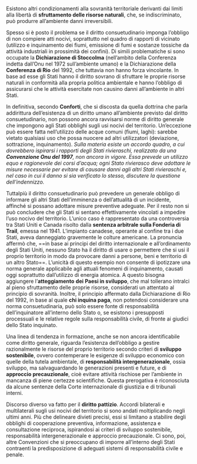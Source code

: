 Esistono altri condizionamenti alla sovranità territoriale derivanti dai limiti alla libertà di **sfruttamento delle risorse naturali**, che, se indiscriminato, può produrre all’ambiente danni irreversibili.

Spesso si è posto il problema se il diritto consuetudinario imponga l’obbligo di non compiere atti nocivi, soprattutto nel quadro di rapporti di vicinato (utilizzo e inquinamento dei fiumi, emissione di fumi e sostanze tossiche da attività industriali in prossimità dei confini). Di simili problematiche si sono occupate la **Dichiarazione di Stoccolma** (nell’ambito della Conferenza indetta dall’Onu nel 1972 sull’ambiente umano) e la Dichiarazione della **Conferenza di Rio** del 1992, che tuttavia non hanno forza vincolante. In base ad esse gli Stati hanno il diritto sovrano di sfruttare le proprie risorse naturali in conformità alla propria politica ambientale e hanno l’obbligo di assicurarsi che le attività esercitate non causino danni all’ambiente in altri Stati.

In definitiva, secondo **Conforti**, che si discosta da quella dottrina che parla addirittura dell’esistenza di un diritto umano all’ambiente previsto dal diritto consuetudinario, non possono ancora ravvisarsi norme di diritto generale che impongono agli Stati obblighi sugli usi nocivi del territorio. Un’eccezione può essere fatta nell’utilizzo delle acque comuni (fiumi, laghi): sarebbe vietato qualsiasi uso che possa nuocere ad altri utilizzatori (deviazione, sottrazione, inquinamento).
_Sulla materia esiste un accordo quadro, a cui dovrebbero ispirarsi i rapporti degli Stati rivieraschi, realizzato da una **Convenzione Onu del 1997**, non ancora in vigore. Essa prevede un utilizzo equo e ragionevole dei corsi d’acqua; ogni Stato rivierasco deve adottare le misure necessarie per evitare di causare danni agli altri Stati rivieraschi e, nel caso in cui il danno si sia verificato lo stesso, discutere la questione dell’indennizzo._


Tuttalpiù il diritto consuetudinario può prevedere un generale obbligo di informare gli altri Stati dell’imminenza o dell’attualità di un incidente, affinché si possano adottare misure preventive adeguate. Per il resto non si può concludere che gli Stati si sentano effettivamente vincolati a impedire l’uso nocivo del territorio. L’unico caso è rappresentato da una controversia tra Stati Uniti e Canada risolto dalla **sentenza arbitrale sulla Fonderia di Trail**, emessa nel 1941. L’impianto canadese, operante al confine tra i due Stati, aveva danneggiato gravemente le colture americane. La pronuncia affermò che, ==in base ai principi del diritto internazionale e all’ordinamento degli Stati Uniti, nessuno Stato ha il diritto di usare o permettere che si usi il proprio territorio in modo da provocare danni a persone, beni e territorio di un altro Stato==. L’unicità di questo esempio non consente di ipotizzare una norma generale applicabile agli attuali fenomeni di inquinamento, causati oggi soprattutto dall’utilizzo di energia atomica. A questo bisogna aggiungere l’**atteggiamento** **dei** **Paesi in sviluppo**, che mal tollerano intralci al pieno sfruttamento delle proprie risorse, considerati un attentato al principio di sovranità. Inoltre, il principio affermato dalla Dichiarazione di Rio del 1992, in base al quale **chi inquina paga**, non potendosi considerare una norma consuetudinaria, può solo essere fonte di responsabilità dell’inquinatore all’interno dello Stato o, se esistono i presupposti processuali e le relative regole sulla responsabilità civile, di fronte ai giudici dello Stato inquinato.

Una linea di tendenza in formazione, anche se non ancora identificabile come diritto generale, riguarda l’esistenza dell’obbligo a gestire razionalmente le risorse del proprio territorio secondo criteri di **sviluppo sostenibile**, ovvero contemperare le esigenze di sviluppo economico con quelle della tutela ambientale, di **responsabilità intergenerazionale**, ossia sviluppo, ma salvaguardando le generazioni presenti e future, e di **approccio precauzionale**, cioè evitare attività rischiose per l’ambiente in mancanza di piene certezze scientifiche. Questa prerogativa è riconosciuta da alcune sentenze della Corte internazionale di giustizia e di tribunali interni.

Discorso diverso va fatto per il **diritto pattizio**. Accordi bilaterali e multilaterali sugli usi nocivi del territorio si sono andati moltiplicando negli ultimi anni. Più che delineare divieti precisi, essi si limitano a stabilire degli obblighi di cooperazione preventiva, informazione, assistenza e consultazione reciproca, ispirandosi ai criteri di sviluppo sostenibile, responsabilità intergenerazionale e approccio precauzionale. Ci sono, poi, altre Convenzioni che si preoccupano di imporre all’interno degli Stati contraenti la predisposizione di adeguati sistemi di responsabilità civile e penale.